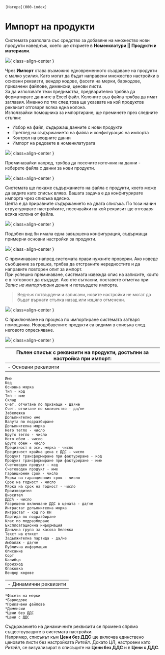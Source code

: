 ```{only} html
[Нагоре](000-index)
```

# Импорт на продукти

Системата разполага със средство за добавяне на множество нови продукти наведнъж, което ще откриете в **Номенклатури || Продукти и материали**.  

![](20240603-product-import1.png){ class=align-center }

Чрез **Импорт** става възможно едновременното създаване на продукти с малко усилия. Като могат да бъдат направени множество настройки в основни реквизти, вендор кодове, фасети на мерки, баркодове, прикачени файлове, дименсии, ценови листи.  
За да използвате тези предимства, предварително трябва да форматирате данните в Excel файл. Колоните във файла трябва да имат заглавия. Именно по тях след това ще указвате на кой продуктов реквизит отговаря всяка една колона.  
Използвайки помощника за импортиране, ще преминете през следните стъпки:  

- Избор на файл, съдържащ данните с нови продукти  
- Преглед на съдържанието на файла и конфигурация на импорта  
- Контрол на входните данни  
- Импорт на редовете в номенклатурата  

![](20240603-product-import2.png){ class=align-center }

Преминавайки напред, трябва да посочите източник на данни - изберете файла с данни за нови продукти.  

![](20240603-product-import3.png){ class=align-center }

Системата ще покаже съдържанието на файла с продукти, което може да видите като списък вляво. Вашата задача е да конфигурирате импорта чрез списъка вдясно.  
Целта е да приравните съдържанието на двата списъка. По този начин структурирате настройките, посочвайки на кой реквизит ще отговаря всяка колона от файла.  

![](20240603-product-import4.png){ class=align-center }

Подобен вид би имала една завършена конфигурация, съдържаща примерни основни настройки за продукти. 

![](20240603-product-import5.png){ class=align-center }

С преминаване напред системата прави нужните проверки. Ако изведе съобщение за грешка, трябва да отстраните нередностите и да направите повторен опит за импорт.  
При успешно преминаване, системата извежда опис на записите, които е в готовност да създаде. Ако сте съгласни, поставете отметка при *Запис на импортирани данни* и потвърдете импорта.  

> Веднъж потвърдени и записани, новите настройки не могат да бъдат върнати стъпка назад или изцяло отменени. 

![](20240603-product-import6.png){ class=align-center }

С приключване на процеса по импортиране системата затваря помощника. Новодобавените продукти са видими в списъка след неговото опресняване.  

![](20240603-product-import7.png){ class=align-center }

|Пълен списък с реквизити на продукти, достъпни за настройка при импорт:|
|---|
|- Основни реквизити|
    Име
    Код
    Основна мярка
    Тип - код
    Тип - име
    Склад
    Счет. отчитане по признаци - да/не
    Счет. отчитане по количество - да/не
    Забележка
    Допълнително име
    Валута по подразбиране
    Допълнителна мярка
    Нето тегло - число
    Бруто тегло - число
    Нето обем - число
    Бруто обем - число
    Прецизност в осн. мярка - число
    Прецизност крайна цена с ДДС - число
    Продукт трансформиране при фактуриране - код
    Продукт трансформиране при фактуриране - име
    Счетоводен продукт - код
    Счетоводен продукт - име
    Гаранционен срок - число
    Мярка на гаранционния срок - число
    Срок на годност - число
    Мярка на срок на годност - число
    Производител
    Вносител
    ДДС% - число
    Разрешено включване ДДС в цената - да/не
    Интрастат допълнителна мярка
    Интрастат - код по КН
    Партида по подразбиране
    Клас по подразбиране
    Експлоатационна информация
    Данъчна група за касова бележка
    Текст на етикет
    Задължителна партида - да/не
    Амбалаж - да/не
    Публична информация
    Описание
    Сорт
    Калибър
    Произход
    Опаковка
    Вендор кодове
| |
|---|
|- Динамични реквизити|
    *Фасети на мерки
    *Баркодове
    *Прикачени файлове
    *Дименсии
    *Цени без ДДС
    *Цени с ДДС  

Съдържанието на динамичните реквизити се променя спрямо съществуващите в системата настройки.  
Например, списъкът към **Цени без ДДС** ще включва единствено ценовите листи без настройката *Ритейл*. Докато ЦЛ, настроени като *Ритейл*, се визуализират в списъците на **Цени без ДДС** и в **Цени с ДДС**.  